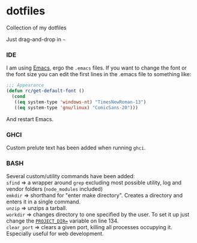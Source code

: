 # dotfiles
Collection of my dotfiles

Just drag-and-drop in `~`

### IDE
I am using [Emacs](https://www.gnu.org/software/emacs/), ergo the `.emacs` files.
If you want to change the font or the font size you can edit the first lines in the .emacs file to something like:
```el
;;; Appearance
(defun rc/get-default-font ()
  (cond
   ((eq system-type 'windows-nt) "TimesNewRoman-13")
   ((eq system-type 'gnu/linux) "ComicSans-20")))
```

And restart Emacs.

### GHCI
Custom prelute text has been added when running `ghci`.

### BASH
Several custom/utility commands have been added:  
`sfind`   => a wrapper around `grep` excluding most possible utility, log and vendor folders (`node_modules` included)  
`emkdir`  => shorthand for "enter make directory". Creates a directory and enters it in a single command.  
`unzip`   => unzips a tarball.  
`workdir` => changes directory to one specified by the user. To set it up just change the [`PROJECT_DIR=`](https://github.com/Shannarra/dotfiles/blob/master/.bashrc#L134) variable on line 134.  
`clear_port` => clears a given port, killing all processes occupying it. Especially useful for web development.  
